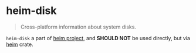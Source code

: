 # heim-disk

> Cross-platform information about system disks.

`heim-disk` a part of [heim project](https://github.com/heim-rs),
and **SHOULD NOT** be used directly,
but via [heim](https://crates.io/crates/heim) crate.
